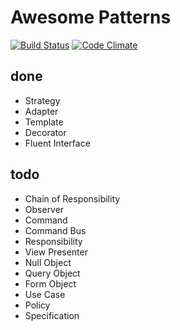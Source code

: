 Awesome Patterns
=================

[![Build Status](https://travis-ci.org/leinbg/AwesomePatterns.svg?branch=master)](https://travis-ci.org/leinbg/AwesomePatterns)
[![Code Climate](https://codeclimate.com/github/leinbg/AwesomePatterns/badges/gpa.svg)](https://codeclimate.com/github/leinbg/AwesomePatterns)


done
-------
- Strategy
- Adapter
- Template
- Decorator
- Fluent Interface

todo
-----
- Chain of Responsibility
- Observer
- Command
- Command Bus
- Responsibility
- View Presenter
- Null Object
- Query Object
- Form Object
- Use Case
- Policy
- Specification